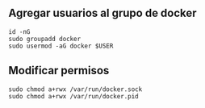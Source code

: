 ## Agregar usuarios al grupo de docker
```
id -nG
sudo groupadd docker
sudo usermod -aG docker $USER
```
## Modificar permisos
```
sudo chmod a+rwx /var/run/docker.sock
sudo chmod a+rwx /var/run/docker.pid
```
